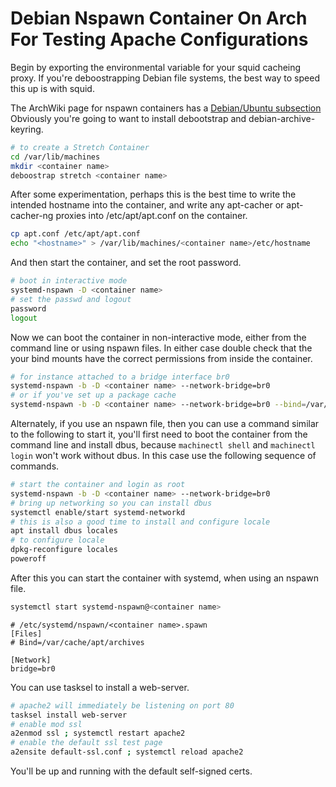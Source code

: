 # Debian Nspawn Container On Arch For Testing Apache Configurations

Begin by exporting the environmental variable for your squid cacheing 
proxy. If you're deboostrapping Debian file systems, the best way to
speed this up is with squid.

The ArchWiki page for nspawn containers has a
[Debian/Ubuntu subsection](https://wiki.archlinux.org/index.php/Systemd-nspawn#Create_a_Debian_or_Ubuntu_environment)
Obviously you're going to want to install debootstrap and debian-archive-keyring.

```bash
# to create a Stretch Container
cd /var/lib/machines 
mkdir <container name> 
deboostrap stretch <container name>
```

After some experimentation, perhaps this is the best time to write
the intended hostname into the container, and write any
apt-cacher or apt-cacher-ng proxies into /etc/apt/apt.conf 
on the container.

```bash
cp apt.conf /etc/apt/apt.conf 
echo "<hostname>" > /var/lib/machines/<container name>/etc/hostname
```

And then start the container, and set the root password.

```bash 
# boot in interactive mode
systemd-nspawn -D <container name>
# set the passwd and logout
password 
logout 
```

Now we can boot the container in non-interactive mode, either
from the command line or using nspawn files. In either case 
double check that the your bind mounts have the correct permissions 
from inside the container.

```bash 
# for instance attached to a bridge interface br0 
systemd-nspawn -b -D <container name> --network-bridge=br0
# or if you've set up a package cache 
systemd-nspawn -b -D <container name> --network-bridge=br0 --bind=/var/cache/apt/archives
```

Alternately, if you use an nspawn file, then you can use a command 
similar to the following to start it, you'll first need to 
boot the container from the command line and install dbus,
because `machinectl shell` and `machinectl login` won't work 
without dbus. In this case use the following sequence of commands.

```bash
# start the container and login as root
systemd-nspawn -b -D <container name> --network-bridge=br0 
# bring up networking so you can install dbus
systemctl enable/start systemd-networkd
# this is also a good time to install and configure locale
apt install dbus locales 
# to configure locale 
dpkg-reconfigure locales 
poweroff
```

After this you can start the container with systemd, when 
using an nspawn file.

```bash 
systemctl start systemd-nspawn@<container name>
```

```text 
# /etc/systemd/nspawn/<container name>.spawn 
[Files] 
# Bind=/var/cache/apt/archives 

[Network] 
bridge=br0 
```

You can use tasksel to install a web-server.

```bash 
# apache2 will immediately be listening on port 80
tasksel install web-server
# enable mod ssl
a2enmod ssl ; systemctl restart apache2
# enable the default ssl test page 
a2ensite default-ssl.conf ; systemctl reload apache2
```

You'll be up and running with the default self-signed certs.
